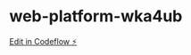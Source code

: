 # web-platform-wka4ub

[Edit in Codeflow ⚡️](https://stackblitz.com/~/github.com/athithyaramaa1/web-platform-wka4ub)